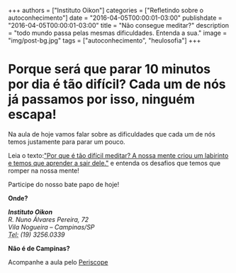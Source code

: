 +++
authors = ["Instituto Oikon"]
categories = ["Refletindo sobre o autoconhecimento"]
date = "2016-04-05T00:00:01-03:00"
publishdate = "2016-04-05T00:00:01-03:00"
title = "Não consegue meditar?"
description = "todo mundo passa pelas mesmas dificuldades. Entenda a sua."
image = "img/post-bg.jpg"
tags = ["autoconhecimento", "heulosofia"]
+++


# Porque será que parar 10 minutos por dia é tão difícil? Cada um de nós já passamos por isso, ninguém escapa!

Na aula de hoje vamos falar sobre as dificuldades que cada um de nós temos justamente para parar um pouco.

Leia o texto:["Por que é tão difícil meditar? A nossa mente criou um labirinto e temos que aprender a sair dele."](http://blog.autoconexao.org.br/post/2016/03/por-que-e-tao-dificil-meditar/)
e entenda os desafios que temos que romper na nossa mente!


Participe do nosso bate papo de hoje!

**Onde?**

<address>
  <strong>Instituto Oikon</strong><br>
  R. Nuno Álvares Pereira, 72<br>
  Vila Nogueira – Campinas/SP<br>
  <abbr title="Phone">Tel:</abbr> (19) 3256.0339
</address>


**Não é de Campinas?**

Acompanhe a aula pelo [Periscope][a41c6f3b]

  [a41c6f3b]: https://www.periscope.tv/ "Periscope"
